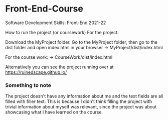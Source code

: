 # Front-End-Course
Software Development Skills: Front-End 2021-22

How to run the project (or coursework)
For the project:

Download the MyProject folder. Go to the MyProject folder, then go to the dist folder and open index.html in your browser
-> MyProject/dist/index.html

For the course work:
-> CourseWork/dist/index.html

Alternatively you can see the project running over at https://ruinedscape.github.io/

### Something to note ###
The project doesn't have any information about me and the text fields are all filled with filler text.
This is because I didn't think filling the project with trivial information about myself was relevant, since the project was about showcasing what I have learned on the course.
